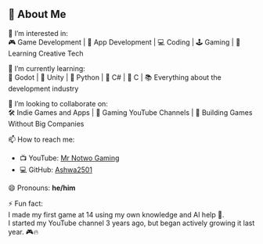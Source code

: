 ## 👋 About Me

👀 I’m interested in:  
🎮 Game Development | 📱 App Development | 💻 Coding | 🕹️ Gaming | 🎨 Learning Creative Tech

🌱 I’m currently learning:  
🚀 Godot | 🎯 Unity | 🐍 Python | 🔧 C# | 🧠 C | 📚 Everything about the development industry

💞️ I’m looking to collaborate on:  
🛠️ Indie Games and Apps | 🎥 Gaming YouTube Channels | 🚫 Building Games Without Big Companies

📫 How to reach me:  
- 📺 YouTube: [Mr Notwo Gaming](https://www.youtube.com/@mrnotwogaming9676)  
- 💻 GitHub: [Ashwa2501](https://github.com/Ashwa2501)

😄 Pronouns: **he/him**

⚡ Fun fact:  
I made my first game at 14 using my own knowledge and AI help 🤖.  
I started my YouTube channel 3 years ago, but began actively growing it last year. 🎮🔥
